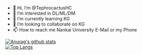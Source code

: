 - 👋 Hi, I’m @TephrocactusHC
- 👀 I’m interested in DL/ML/DM
- 🌱 I’m currently learning KG
- 💞️ I’m looking to collaborate on KG
- 📫 How to reach me Nankai University E-Mail or my Phone

[![Anurag's github stats](https://github-readme-stats.vercel.app/api?username=TephrocactusHC&theme=buefy&show_icons=true&layout=compact)](https://github.com/anuraghazra/github-readme-stats)
<br>
[![Top Langs](https://github-readme-stats.vercel.app/api/top-langs/?username=TephrocactusHC)](https://github.com/anuraghazra/github-readme-stats)




<!---
TephrocactusHC/TephrocactusHC is a ✨ special ✨ repository because its `README.md` (this file) appears on your GitHub profile.
You can click the Preview link to take a look at your changes.
--->
